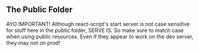 ## The Public Folder

AYO IMPORTANT! Although react-script's start server is not case sensitive for stuff here in the public folder, SERVE IS. So make sure to match case when using public resources. Even if they appear to work on the dev server, they may not on prod!